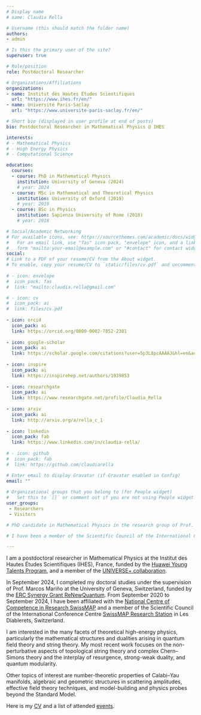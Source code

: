 ```yaml
---
# Display name
# name: Claudia Rella

# Username (this should match the folder name)
authors:
- admin

# Is this the primary user of the site?
superuser: true

# Role/position
role: Postdoctoral Researcher

# Organizations/Affiliations
organizations:
- name: Institut des Hautes Études Scientifiques
  url: "https://www.ihes.fr/en/"
- name: Université Paris-Saclay
  url: "https://www.universite-paris-saclay.fr/en/"

# Short bio (displayed in user profile at end of posts)
bio: Postdoctoral Researcher in Mathematical Physics @ IHES

interests:
# - Mathematical Physics 
# - High Energy Physics
# - Computational Science

education:
  courses:
  - course: PhD in Mathematical Physics
    institution: University of Geneva (2024)
    # year: 2024
  - course: MSc in Mathematical and Theoretical Physics
    institution: University of Oxford (2019)
    # year: 2019
  - course: BSc in Physics
    institution: Sapienza University of Rome (2018)
    # year: 2018

# Social/Academic Networking
# For available icons, see: https://sourcethemes.com/academic/docs/widgets/#icons
#   For an email link, use "fas" icon pack, "envelope" icon, and a link in the
#   form "mailto:your-email@example.com" or "#contact" for contact widget.
social:
# Link to a PDF of your resume/CV from the About widget.
# To enable, copy your resume/CV to `static/files/cv.pdf` and uncomment the lines below.  
  
# - icon: envelope
#  icon_pack: fas
#  link: "mailto:claudia.rella@gmail.com"

# - icon: cv
#  icon_pack: ai
#  link: files/cv.pdf
  
- icon: orcid
  icon_pack: ai
  link: https://orcid.org/0000-0002-7852-2381
  
- icon: google-scholar
  icon_pack: ai
  link: https://scholar.google.com/citations?user=5p3L8pcAAAAJ&hl=en&authuser=3&oi=ao
  
- icon: inspire
  icon_pack: ai
  link: https://inspirehep.net/authors/1939853
  
- icon: researchgate
  icon_pack: ai
  link: https://www.researchgate.net/profile/Claudia_Rella
  
- icon: arxiv
  icon_pack: ai
  link: http://arxiv.org/a/rella_c_1
  
- icon: linkedin
  icon_pack: fab
  link: https://www.linkedin.com/in/claudia-rella/
  
# - icon: github
#  icon_pack: fab
#  link: https://github.com/claudiarella

# Enter email to display Gravatar (if Gravatar enabled in Config)
email: ""
  
# Organizational groups that you belong to (for People widget)
#   Set this to `[]` or comment out if you are not using People widget.  
user_groups:
 - Researchers
 - Visitors

# PhD candidate in Mathematical Physics in the research group of Prof. Marcos Mari&ntilde;o at the University of Geneva, Switzerland, funded by the [ERC Synergy Grant ReNewQuantum][ERC] and affiliated with the [National Centre of Competence in Research SwissMAP][SwissMAP]. I plan to complete my doctoral studies in Summer 2024.

# I have been a member of the Scientific Council of the International Conference Centre [SwissMAP Research Station][SRS] in Les Diablerets, Switzerland, from September 2020 to September 2024.

---
```


I am a postdoctoral researcher in Mathematical Physics at the Institut des Hautes Études Scientifiques (IHES), France, funded by the [Huawei Young Talents Program][Huawei], and a member of the [UNIVERSE+ collaboration][ERC2].

In September 2024, I completed my doctoral studies under the supervision of Prof. Marcos Mari&ntilde;o at the University of Geneva, Switzerland, funded by the [ERC Synergy Grant ReNewQuantum][ERC]. From September 2020 to September 2024, I have been affiliated with the [National Centre of Competence in Research SwissMAP][SwissMAP] and a member of the Scientific Council of the International Conference Centre [SwissMAP Research Station][SRS] in Les Diablerets, Switzerland.

I am interested in the many facets of theoretical high-energy physics, particularly the mathematical structures and dualities arising in quantum field theory and string theory. My most recent work focuses on the non-perturbative aspects of topological string theory and complex Chern–Simons theory and the interplay of resurgence, strong-weak duality, and quantum modularity. 

Other topics of interest are number-theoretic properties of Calabi–Yau manifolds, algebraic and geometric structures in scattering amplitudes, effective field theory techniques, and model-building and physics probes beyond the Standard Model.

Here is my [CV][CV] and a list of attended [events][activities].

[CV]: files/CV.pdf
[activities]: files/CV_events.pdf

[SwissMAP]: https://www.nccr-swissmap.ch
[SRS]: https://swissmaprs.ch

[ERC]: https://renewquantum.eu
[ERC2]: https://positive-geometry.com
[Huawei]: https://www.ihes.fr/en/huawei-young-talents-program/
